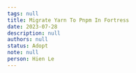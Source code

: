 ```yaml
---
tags: null
title: Migrate Yarn To Pnpm In Fortress
date: 2023-07-28
description: null
authors: null
status: Adopt
note: null
person: Hien Le
---
```


